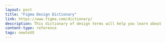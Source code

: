 ```yaml
---
layout: post
title: "Figma Design Dictionary"
link: https://www.figma.com/dictionary/
description: This dictionary of design terms will help you learn about a broad range of important terms you'll hear in your career as a designer.
content-type: reference
tags: newtoUX
---
```

